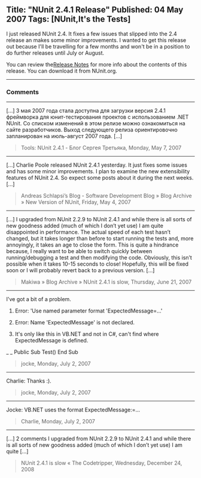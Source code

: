 Title: "NUnit 2.4.1 Release"
Published: 04 May 2007
Tags: [NUnit,It's the Tests]
---
I just released NUnit 2.4. It fixes a few issues that slipped into the 2.4 release an makes some minor improvements. I wanted to get this release out because I'll be travelling for a few months and won't be in a position to do further releases until July or August.

You can review the[Release Notes](https://docs.nunit.org/2.4.1/releaseNotes.html) for more info about the contents of this release. You can download it from NUnit.org.

---

### Comments

---

[...] 3 мая 2007 года стала доступна для загрузки версия 2.4.1 фреймворка для юнит-тестирования проектов с использованием .NET NUnit. Со списком изменений в этом релизе можно ознакомиться на сайте разработчиков. Выход следующего релиза ориентировочно запланирован на июль-август 2007 года. [...]
>Tools: NUnit 2.4.1 - Блог Сергея Третьяка, Monday, May 7, 2007

---

[...] Charlie Poole released NUnit 2.4.1 yesterday. It just fixes some issues and has some minor improvements. I plan to examine the new extensibility features of NUnit 2.4. So expect some posts about it during the next weeks. [...]
>Andreas Schlapsi&#8217;s Blog - Software Development Blog &raquo; Blog Archive &raquo; New Version of NUnit, Friday, May 4, 2007

---

[...] I upgraded from NUnit 2.2.9 to NUnit 2.4.1 and while there is all sorts of new goodness added (much of which I don&#8217;t yet use) I am quite disappointed in performance. The actual speed of each test hasn&#8217;t changed, but it takes longer than before to start running the tests and, more annoyingly, it takes an age to close the form. This is quite a hindrance because, I really want to be able to switch quickly between running/debugging a test and then modifying the code. Obviously, this isn&#8217;t possible when it takes 10-15 seconds to close! Hopefully, this will be fixed soon or I will probably revert back to a previous version. [...]
>Makiwa &raquo; Blog Archive &raquo; NUnit 2.4.1 is slow, Thursday, June 21, 2007

---

I've got a bit of a problem.

1) Error: 'Use named parameter format 'ExpectedMessage=...'

2) Error: Name 'ExpectedMessage' is not declared.

3) It's only like this in VB.NET and not in C#, can't find where ExpectedMessage is defined.

 _
 _
Public Sub Test()
End Sub
>jocke, Monday, July 2, 2007

---

Charlie: Thanks :).
>jocke, Monday, July 2, 2007

---

Jocke: VB.NET uses the format ExpectedMessage:=...
>Charlie, Monday, July 2, 2007

---

[...] 2 comments  I upgraded from NUnit 2.2.9 to NUnit 2.4.1 and while there is all sorts of new goodness added (much of which I don&#8217;t yet use) I am quite [...]
>NUnit 2.4.1 is slow &laquo; The Codetripper, Wednesday, December 24, 2008

